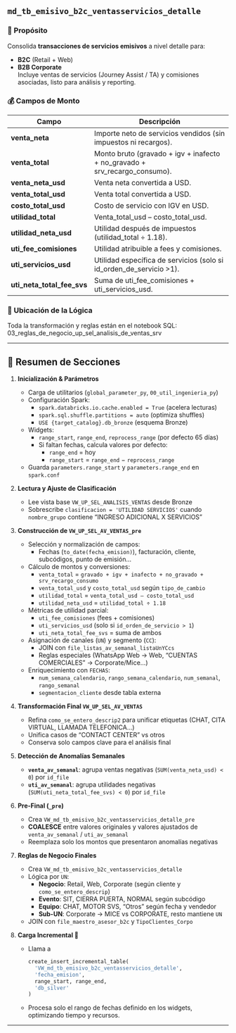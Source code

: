 ## `md_tb_emisivo_b2c_ventasservicios_detalle`

### 🔎 Propósito  
Consolida **transacciones de servicios emisivos** a nivel detalle para:
- **B2C** (Retail + Web)  
- **B2B Corporate**  
Incluye ventas de servicios (Journey Assist / TA) y comisiones asociadas, listo para análisis y reporting.

### 💰 Campos de Monto  
| Campo               | Descripción                                                              |
| ------------------- | ------------------------------------------------------------------------ |
| **venta_neta**      | Importe neto de servicios vendidos (sin impuestos ni recargos).         |
| **venta_total**     | Monto bruto (gravado + igv + inafecto + no_gravado + srv_recargo_consumo). |
| **venta_neta_usd**  | Venta neta convertida a USD.                                            |
| **venta_total_usd** | Venta total convertida a USD.                                           |
| **costo_total_usd** | Costo de servicio con IGV en USD.                                       |
| **utilidad_total**  | Venta_total_usd – costo_total_usd.                                       |
| **utilidad_neta_usd** | Utilidad después de impuestos (utilidad_total ÷ 1.18).               |
| **uti_fee_comisiones** | Utilidad atribuible a fees y comisiones.                           |
| **uti_servicios_usd** | Utilidad específica de servicios (solo si id_orden_de_servicio >1).  |
| **uti_neta_total_fee_svs** | Suma de uti_fee_comisiones + uti_servicios_usd.               |

### 📂 Ubicación de la Lógica  
Toda la transformación y reglas están en el notebook SQL:  03_reglas_de_negocio_up_sel_analisis_de_ventas_srv


---

## 📝 Resumen de Secciones

1. **Inicialización & Parámetros**  
   - Carga de utilitarios (`global_parameter_py`, `00_util_ingenieria_py`)  
   - Configuración Spark:  
     - `spark.databricks.io.cache.enabled = True` (acelera lecturas)  
     - `spark.sql.shuffle.partitions = auto` (optimiza shuffles)  
     - `USE {target_catalog}.db_bronze` (esquema Bronze)  
   - Widgets:  
     - `range_start`, `range_end`, `reprocess_range` (por defecto 65 días)  
     - Si faltan fechas, calcula valores por defecto:  
       - `range_end` = hoy  
       - `range_start` = `range_end` − `reprocess_range`  
   - Guarda `parameters.range_start` y `parameters.range_end` en `spark.conf`  

2. **Lectura y Ajuste de Clasificación**  
   - Lee vista base `VW_UP_SEL_ANALISIS_VENTAS` desde Bronze  
   - Sobrescribe `clasificacion = 'UTILIDAD SERVICIOS'` cuando `nombre_grupo` contiene “INGRESO ADICIONAL X SERVICIOS”  

3. **Construcción de `VW_UP_SEL_AV_VENTAS_pre`**  
   - Selección y normalización de campos:  
     - Fechas (`to_date(fecha_emision)`), facturación, cliente, subcódigos, punto de emisión…  
   - Cálculo de montos y conversiones:  
     - `venta_total` = `gravado + igv + inafecto + no_gravado + srv_recargo_consumo`  
     - `venta_total_usd` y `costo_total_usd` según `tipo_de_cambio`  
     - `utilidad_total` = `venta_total_usd – costo_total_usd`  
     - `utilidad_neta_usd` = `utilidad_total ÷ 1.18`  
   - Métricas de utilidad parcial:  
     - `uti_fee_comisiones` (fees + comisiones)  
     - `uti_servicios_usd` (solo si `id_orden_de_servicio > 1`)  
     - `uti_neta_total_fee_svs` = suma de ambos  
   - Asignación de canales (`UN`) y segmento (`CC`):  
     - JOIN con `file_listas_av_semanal_listaUnYCcs`  
     - Reglas especiales (WhatsApp Web → Web, “CUENTAS COMERCIALES” → Corporate/Mice…)  
   - Enriquecimiento con `FECHAS`:  
     - `num_semana_calendario`, `rango_semana_calendario`, `num_semanal`, `rango_semanal`  
     - `segmentacion_cliente` desde tabla externa  

4. **Transformación Final `VW_UP_SEL_AV_VENTAS`**  
   - Refina `como_se_entero_descrip2` para unificar etiquetas (CHAT, CITA VIRTUAL, LLAMADA TELEFONICA…)  
   - Unifica casos de “CONTACT CENTER” vs otros  
   - Conserva solo campos clave para el análisis final  

5. **Detección de Anomalías Semanales**  
   - **`venta_av_semanal`**: agrupa ventas negativas (`SUM(venta_neta_usd) < 0`) por `id_file`  
   - **`uti_av_semanal`**: agrupa utilidades negativas (`SUM(uti_neta_total_fee_svs) < 0`) por `id_file`  

6. **Pre-Final (`_pre`)**  
   - Crea `VW_md_tb_emisivo_b2c_ventasservicios_detalle_pre`  
   - **COALESCE** entre valores originales y valores ajustados de `venta_av_semanal` / `uti_av_semanal`  
   - Reemplaza solo los montos que presentaron anomalías negativas  

7. **Reglas de Negocio Finales**  
   - Crea `VW_md_tb_emisivo_b2c_ventasservicios_detalle`  
   - Lógica por `UN`:  
     - **Negocio**: Retail, Web, Corporate (según cliente y `como_se_entero_descrip`)  
     - **Evento**: SIT, CIERRA PUERTA, NORMAL según subcódigo  
     - **Equipo**: CHAT, MOTOR SVS, “Otros” según fecha y vendedor  
     - **Sub-UN**: Corporate → MICE vs CORPORATE, resto mantiene `UN`  
   - JOIN con `file_maestro_asesor_b2c` y `TipoClientes_Corpo`  

8. **Carga Incremental 🔄**  
   - Llama a  
     ```python
     create_insert_incremental_table(
       'VW_md_tb_emisivo_b2c_ventasservicios_detalle',
       'fecha_emision',
       range_start, range_end,
       'db_silver'
     )
     ```  
   - Procesa solo el rango de fechas definido en los widgets, optimizando tiempo y recursos.  

---
